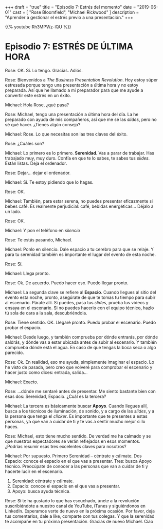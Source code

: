 +++
draft 		= "true"
title 		= "Episodio 7: Estrés del momento"
date		= "2019-06-01"
cast		= [ "Rose Bloomfield", "Michael Rickwood" ]
description = "Aprender a gestionar el estrés previo a una presentación."
+++

{{% youtube Rh3MPWz-lQU %}}

# Episodio 7: ESTRÉS DE ÚLTIMA HORA

Rose: OK. Sí. Lo tengo. Gracias. Adiós. 
 
Rose: Bienvenidos a *The Business Presentation Revolution*. Hoy estoy súper estresada porque tengo una presentación a última hora y no estoy preparada. Así que he llamado a mi preparador para que me ayude a convertir este estrés en un éxito.
 
Michael: Hola Rose, ¿qué pasa?
 
Rose: Michael, tengo una presentación a última hora del día. La he preparado con ayuda de mis compañeros, así que me sé las *slides*, pero no sé qué hacer. ¿Tienes algún consejo?
 
Michael: Rose. Lo que necesitas son las tres claves del éxito. 
 
Rose: ¿Cuáles son? 
 
Michael: Lo primero es lo primero. **Serenidad**. Vas a parar de trabajar. Has trabajado muy, muy duro. Confía en que te lo sabes, te sabes tus *slides*. Están listas. Deja el ordenador.
 
Rose: Dejar... dejar el ordenador. 
 
Michael: Sí. Te estoy pidiendo que lo hagas. 
 
Rose: OK. 
 
Michael: También, para estar serena, no puedes presentar eficazmente si bebes café. Es realmente perjudicial: café, bebidas energéticas... Déjalo a un lado. 
 
Rose: OK. 
 
Michael: Y pon el teléfono en *silencio*
 
Rose: Te estás pasando, Michael. 
 
Michael: Ponlo en silencio. Dale espacio a tu cerebro para que se relaje. Y para tu serenidad también es importante el lugar del evento de esta noche.
 
Rose: Sí. 
 
Michael: Llega pronto. 
 
Rose: Ok. De acuerdo. Puedo hacer eso. Puedo llegar pronto. 
 
Michael: La segunda clave se refiere al **Espacio**. Cuando llegues al sitio del evento esta noche, pronto, asegúrate de que te tomas tu tiempo para subir al escenario. Párate allí. Si puedes, pasa tus *slides*, prueba tus videos y ensaya en el escenario. Si no puedes hacerlo con el equipo técnico, hazlo tú sola de cara a la sala, descubriéndola.
 
Rose: Tiene sentido. OK. Llegaré pronto. Puedo probar el escenario. Puedo probar el espacio. 
 
Michael: Desde luego, y también comprueba por dónde entrarás, por dónde saldrás, y dónde vas a estar ubicada antes de subir al escenario. Y también comprueba dónde está el agua. En caso de que tengas la boca seca o algo parecido. 
 
Rose: Ok. En realidad, eso me ayuda, simplemente imaginar el espacio. Lo he visto de pasada, pero creo que volveré para comprobar el escenario y hacer justo como dices: entrada, salida...
 
Michael: Exacto. 
 
Rose: …dónde me sentaré antes de presentar. Me siento bastante bien con esas dos: Serenidad, Espacio. ¿Cuál es la tercera?
 
Michael: La tercera es básicamente buscar **Apoyo**. Cuando llegues allí, busca a los técnicos de iluminación, de sonido, y a cargo de las *slides*, y a la persona que tenga el *clicker*. Es importante que te presentes a estas personas, ya que van a cuidar de ti y te vas a sentir mucho mejor si lo haces.
 
Rose: Michael, esto tiene mucho sentido. De verdad me ha calmado y se que nuestros espectadores se verán reflejados en esos momentos. ¿Podrías resumir esas tres excelentes claves para nosotros?
 
Michael: Por supuesto. Primero Serenidad – céntrate y cálmate. Dos Espacio: conoce el espacio en el que vas a presentar. Tres: busca Apoyo técnico. Preocúpate de conocer a las personas que van a cuidar de ti y hacerte lucir en el escenario.

1. Serenidad: céntrate y cálmate.
2. Espacio: conoce el espacio en el que vas a presentar.
3. Apoyo: busca ayuda técnica.

Rose: Si te ha gustado lo que has escuchado, únete a la revolución suscribiéndote a nuestro canal de YouTube, iTunes y siguiéndonos en LinkedIn. Esperamos verte de nuevo en la próxima ocasión. Por favor, deja tus comentarios, dale a like, comparte con tus colegas. Y que la serenidad te acompañe en tu próxima presentación. Gracias de nuevo Michael. Ciao
